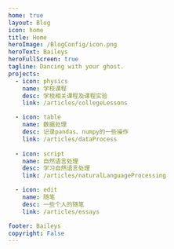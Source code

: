 ```yaml
---
home: true
layout: Blog
icon: home
title: Home
heroImage: /BlogConfig/icon.png
heroText: Baileys
heroFullScreen: true
tagline: Dancing with your ghost.
projects:
  - icon: physics
    name: 学校课程
    desc: 学校相关课程及课程实验
    link: /articles/collegeLessons

  - icon: table
    name: 数据处理
    desc: 记录pandas、numpy的一些操作
    link: /articles/dataProcess
  
  - icon: script
    name: 自然语言处理
    desc: 学习自然语言处理
    link: /articles/naturalLanguageProcessing

  - icon: edit
    name: 随笔
    desc: 一些个人的随笔
    link: /articles/essays

footer: Baileys
copyright: False
---
```

